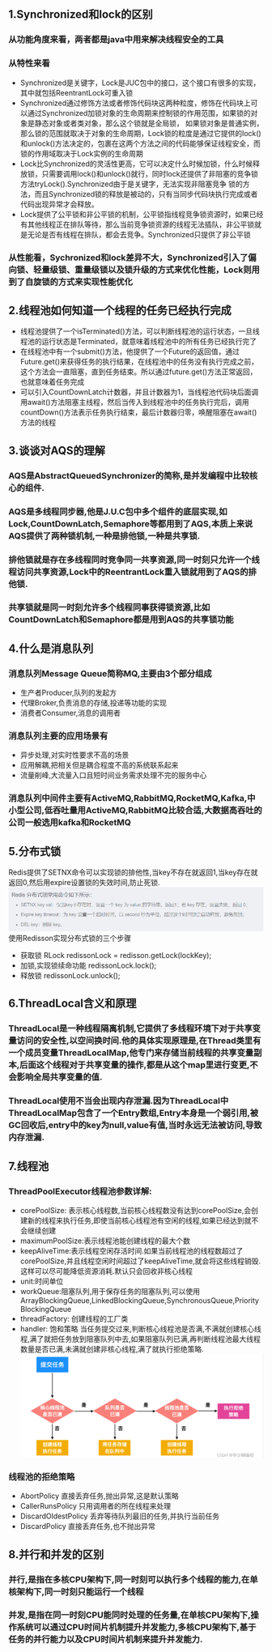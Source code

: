 ## 1.Synchronized和lock的区别
### 从功能角度来看，两者都是java中用来解决线程安全的工具
### 从特性来看
 * Synchronized是关键字，Lock是JUC包中的接口，这个接口有很多的实现，其中就包括ReentrantLock可重入锁
 * Synchronized通过修饰方法或者修饰代码块这两种粒度，修饰在代码块上可以通过Synchronized加锁对象的生命周期来控制锁的作用范围，如果锁的对象是静态对象或者类对象，那么这个锁就是全局锁，
  如果锁对象是普通实例，那么锁的范围就取决于对象的生命周期，Lock锁的粒度是通过它提供的lock()和unlock()方法决定的，包裹在这两个方法之间的代码能够保证线程安全，而锁的作用域取决于Lock实例的生命周期
 * Lock比Synchronized的灵活性更高，它可以决定什么时候加锁，什么时候释放锁，只需要调用lock()和unlock()就行，同时lock还提供了非阻塞的竞争锁方法tryLock().Synchronized由于是关键字，无法实现非阻塞竞争
   锁的方法，而且Synchronized锁的释放是被动的，只有当同步代码块执行完成或者代码出现异常才会释放。
 * Lock提供了公平锁和非公平锁的机制，公平锁指线程竞争锁资源时，如果已经有其他线程正在排队等待，那么当前竞争锁资源的线程无法插队，非公平锁就是无论是否有线程在排队，都会去竞争。Synchronized只提供了非公平锁
### 从性能看，Sychronized和lock差异不大，Synchronized引入了偏向锁、轻量级锁、重量级锁以及锁升级的方式来优化性能，Lock则用到了自旋锁的方式来实现性能优化

## 2.线程池如何知道一个线程的任务已经执行完成
* 线程池提供了一个isTerminated()方法，可以判断线程池的运行状态，一旦线程池的运行状态是Terminated，就意味着线程池中的所有任务已经执行完了
* 在线程池中有一个submit()方法，他提供了一个Future的返回值，通过Future.get()来获得任务的执行结果，在线程池中的任务没有执行完成之前，这个方法会一直阻塞，直到任务结束。所以通过future.get()方法正常返回，也就意味着任务完成
* 可以引入CountDownLatch计数器，并且计数器为1，当线程池代码块后面调用await()方法阻塞主线程，然后当传入到线程池中的任务执行完后，调用countDown()方法表示任务执行结束，最后计数器归零，唤醒阻塞在await()方法的线程

## 3.谈谈对AQS的理解
### AQS是AbstractQueuedSynchronizer的简称,是并发编程中比较核心的组件.
### AQS是多线程同步器,他是J.U.C包中多个组件的底层实现,如Lock,CountDownLatch,Semaphore等都用到了AQS,本质上来说AQS提供了两种锁机制,一种是排他锁,一种是共享锁.
### 排他锁就是存在多线程同时竞争同一共享资源,同一时刻只允许一个线程访问共享资源,Lock中的ReentrantLock重入锁就用到了AQS的排他锁.
### 共享锁就是同一时刻允许多个线程同事获得锁资源,比如CountDownLatch和Semaphore都是用到AQS的共享锁功能


## 4.什么是消息队列
### 消息队列Message Queue简称MQ,主要由3个部分组成
* 生产者Producer,队列的发起方
* 代理Broker,负责消息的存储,投递等功能的实现
* 消费者Consumer,消息的调用者
### 消息队列主要的应用场景有
* 异步处理,对实时性要求不高的场景
* 应用解耦,把相关但是耦合程度不高的系统联系起来
* 流量削峰,大流量入口且短时间业务需求处理不完的服务中心
### 消息队列中间件主要有ActiveMQ,RabbitMQ,RocketMQ,Kafka,中小型公司,低吞吐量用ActiveMQ,RabbitMQ比较合适,大数据高吞吐的公司一般选用kafka和RocketMQ

## 5.分布式锁
Redis提供了SETNX命令可以实现锁的排他性,当key不存在就返回1,当key存在就返回0,然后用expire设置锁的失效时间,防止死锁.
![附图1](https://github.com/yaokai26/Images/blob/master/21.png)\
使用Redisson实现分布式锁的三个步骤
* 获取锁 RLock redissonLock = redisson.getLock(lockKey);
* 加锁,实现锁续命功能 redissonLock.lock();
* 释放锁 redissonLock.unlock();

## 6.ThreadLocal含义和原理
### ThreadLocal是一种线程隔离机制,它提供了多线程环境下对于共享变量访问的安全性,以空间换时间.他的具体实现原理是,在Thread类里有一个成员变量ThreadLocalMap,他专门来存储当前线程的共享变量副本,后面这个线程对于共享变量的操作,都是从这个map里进行变更,不会影响全局共享变量的值.
### ThreadLocal使用不当会出现内存泄漏.因为ThreadLocal中ThreadLocalMap包含了一个Entry数组,Entry本身是一个弱引用,被GC回收后,entry中的key为null,value有值,当时永远无法被访问,导致内存泄漏.

## 7.线程池
### ThreadPoolExecutor线程池参数详解:
* corePoolSize: 表示核心线程数,当前核心线程数没有达到corePoolSize,会创建新的线程来执行任务,即使当前核心线程池有空闲的线程,如果已经达到就不会继续创建
* maximumPoolSize:表示线程池能创建线程的最大个数
* keepAliveTime:表示线程空闲存活时间.如果当前线程池的线程数超过了corePoolSize,并且线程空闲时间超过了keepAliveTime,就会将这些线程销毁.这样可以尽可能降低资源消耗.默认只会回收非核心线程
* unit:时间单位
* workQueue:阻塞队列,用于保存任务的阻塞队列,可以使用ArrayBlockingQueue,LinkedBlockingQueue,SynchronousQueue,PriorityBlockingQueue
* threadFactory: 创建线程的工厂类
* handler: 饱和策略
当任务提交过来,判断核心线程池是否满,不满就创建核心线程,满了就把任务放到阻塞队列中去,如果阻塞队列已满,再判断线程池最大线程数量是否已满,未满就创建非核心线程,满了就执行拒绝策略.
![附图2](https://github.com/yaokai26/Images/blob/master/22.png)

### 线程池的拒绝策略
 * AbortPolicy 直接丢弃任务,抛出异常,这是默认策略
 * CallerRunsPolicy 只用调用者的所在线程来处理
 * DiscardOldestPolicy 丢弃等待队列最旧的任务,并执行当前任务
 * DiscardPolicy 直接丢弃任务,也不抛出异常

## 8.并行和并发的区别
### 并行,是指在多核CPU架构下,同一时刻可以执行多个线程的能力,在单核架构下,同一时刻只能运行一个线程
### 并发,是指在同一时刻CPU能同时处理的任务量,在单核CPU架构下,操作系统可以通过CPU时间片机制提升并发能力,多核CPU架构下,基于任务的并行能力以及CPU时间片机制来提升并发能力.
